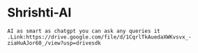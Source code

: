 # Shrishti-AI
    AI as smart as chatgpt you can ask any queries it  .Link:https://drive.google.com/file/d/1CqrlTkAuedaXWKvsvx_-ziaHuAJor60_/view?usp=drivesdk
